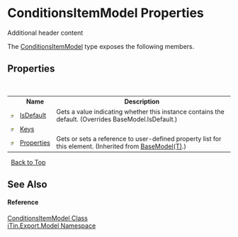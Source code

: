 # ConditionsItemModel Properties
Additional header content 

The <a href="T_iTin_Export_Model_ConditionsItemModel">ConditionsItemModel</a> type exposes the following members.


## Properties
&nbsp;<table><tr><th></th><th>Name</th><th>Description</th></tr><tr><td>![Public property](media/pubproperty.gif "Public property")</td><td><a href="P_iTin_Export_Model_ConditionsItemModel_IsDefault">IsDefault</a></td><td>
Gets a value indicating whether this instance contains the default.
 (Overrides BaseModel.IsDefault.)</td></tr><tr><td>![Public property](media/pubproperty.gif "Public property")</td><td><a href="P_iTin_Export_Model_ConditionsItemModel_Keys">Keys</a></td><td /></tr><tr><td>![Public property](media/pubproperty.gif "Public property")</td><td><a href="P_iTin_Export_Model_BaseModel_1_Properties">Properties</a></td><td>
Gets or sets a reference to user-defined property list for this element.
 (Inherited from <a href="T_iTin_Export_Model_BaseModel_1">BaseModel(T)</a>.)</td></tr></table>&nbsp;
<a href="#conditionsitemmodel-properties">Back to Top</a>

## See Also


#### Reference
<a href="T_iTin_Export_Model_ConditionsItemModel">ConditionsItemModel Class</a><br /><a href="N_iTin_Export_Model">iTin.Export.Model Namespace</a><br />